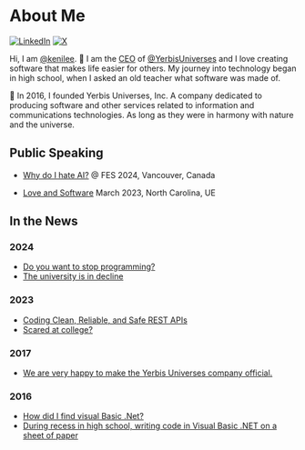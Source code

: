 # About Me


[![LinkedIn](https://img.shields.io/badge/Linked-in-0c66c3.svg)](https://www.linkedin.com/in/kenili/)
[![X](https://img.shields.io/badge/X-KeniLee_-222222)](https://x.com/KeniLee_)

Hi, I am [@kenilee](https://github.com/keni2002). 👋 I am the [CEO](https://yerbisuniverses.org) of [@YerbisUniverses](https://github.com/ufuishguifhi) and I love creating software that makes life easier for others. My journey into technology began in high school, when I asked an old teacher what software was made of.

🚀 In 2016, I founded Yerbis Universes, Inc. A company dedicated to producing software and other services related to information and communications technologies. As long as they were in harmony with nature and the universe.

## Public Speaking

* [Why do I hate AI?](https://any) @ FES 2024, Vancouver, Canada

* [Love and Software](https://any) March 2023, 
North Carolina, UE

## In the News

### 2024

* [Do you want to stop programming? ](https://any)
* [The university is in decline ](https://any)

### 2023
* [Coding Clean, Reliable, and Safe REST APIs](https://any)
* [Scared at college? ](https://any)

### 2017
* [We are very happy to make the Yerbis Universes company official. ](https://any)


### 2016
* [How did I find visual Basic .Net?](https://any)
* [During recess in high school, writing code in Visual Basic .NET on a sheet of paper](https://any)




